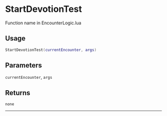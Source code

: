 # StartDevotionTest
Function name in EncounterLogic.lua
## Usage
```lua
StartDevotionTest(currentEncounter, args)
```
## Parameters
`currentEncounter`, `args`
## Returns
`none`

---